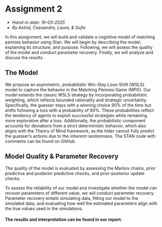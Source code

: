 # Assignment 2
- *Hand-in date: 19-03-2025*
- *By Astrid, Cassandra, Laura, & Sofie*

In this assignment, we will build and validate a cognitive model of matching pennies behavior using Stan. We will begin by describing the model, explaining its structure, and purpose. Following, we will assess the quality of the model and conduct parameter recovery. Finally, we will analyze and discuss the results.

## The Model
We propose an asymmetric, probabilistic Win-Stay Lose-Shift (WSLS) model to capture the behavior in the Matching Pennies Game (MPG). Our model extends the classic WSLS strategy by incorporating probabilistic weighting, which reflects bounded rationality and strategic uncertainty. Specifically,  the guesser stays with a winning choice 90% of the time but shifts following a loss with a probability of 60%. These probabilities reflect the tendency of agents to exploit successful strategies while remaining more explorative after a loss. Additionally, the probabilistic component accounts for deviations from a strict deterministic behavior, which also aligns with the Theory of Mind framework, as the hider cannot fully predict the guesser’s actions due to the inherent randomness. The STAN code with comments can be found on GitHub.

## Model Quality & Parameter Recovery 
The quality of the model is evaluated by assessing the Markov chains, prior predictive and posterior predictive checks, and prior-posterior update checks. 

To assess the reliability of our model and investigate whether the model can recover parameters of different value, we will conduct parameter recovery. Parameter recovery entails simulating data, fitting our model to the simulated data, and evaluating how well the estimated parameters align with the true values used in the simulations.

#### **The results and interpretation can be found in our report.**
